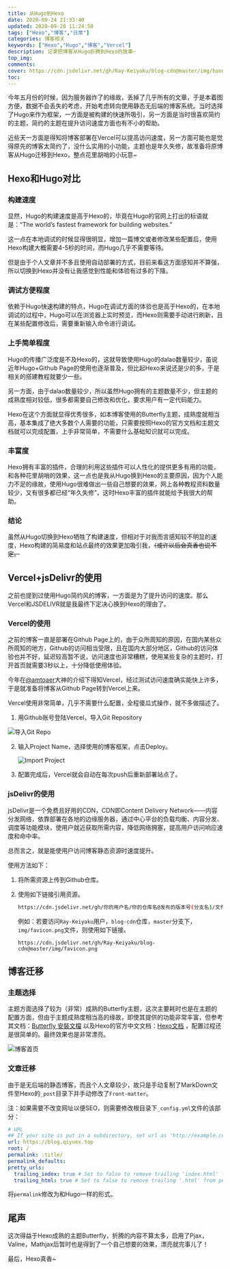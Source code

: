 ```yaml
---
title: 从Hugo到Hexo
date: 2020-09-24 21:33:40
updated: 2020-09-28 11:24:50
tags: ["Hexo","博客","日常"]
categories: 博客相关
keywords: ["Hexo","Hugo","博客","Vercel"]
description: 记录把博客从Hugo折腾到Hexo的故事~
top_img: 
comments:
cover: https://cdn.jsdelivr.net/gh/Ray-Keiyaku/blog-cdn@master/img/banner/Art-FromHugoToHexo.jpg
toc:
---
```


今年五月份的时候，因为服务器炸了的缘故，丢掉了几乎所有的文章，于是本着图方便，数据不会丢失的考虑，开始考虑转向使用静态无后端的博客系统。当时选择了Hugo来作为框架，一方面是被构建的快速所吸引，另一方面是当时很喜欢简约的主题，简约的主题在提升访问速度方面也有不小的帮助。

近些天一方面是得知将博客部署在Vercel可以提高访问速度，另一方面可能也是觉得原先的博客太简约了，没什么实用的小功能，主题也是年久失修，故准备将原博客从Hugo迁移到Hexo，整点花里胡哨的小玩意~

## Hexo和Hugo对比

### 构建速度

显然，Hugo的构建速度是高于Hexo的，毕竟在Hugo的官网上打出的标语就是：“The world’s fastest framework for building websites.”

这一点在本地调试的时候显得很明显，增加一篇博文或者修改某些配置后，使用Hexo构建大概需要4-5秒的时间，而Hugo几乎不需要等待。

但是由于个人文章并不多且使用自动部署的方式，目前来看这方面感知并不算强，所以切换到Hexo并没有让我感觉到性能和体验有过多的下降。

### 调试方便程度

依赖于Hugo快速构建的特点，Hugo在调试方面的体验也是高于Hexo的，在本地调试的过程中，Hugo可以在浏览器上实时预览，而Hexo则需要手动进行刷新，且在某些配置修改后，需要重新输入命令进行调试。

### 上手简单程度

Hugo的传播广泛度是不及Hexo的，这就导致使用Hugo的dalao数量较少，虽说近年Hugo+Github Page的使用也逐渐普及，但比起Hexo来说还是少的多，于是相关的搭建教程就要少一些。

另一方面，由于dalao数量较少，所以虽然Hugo拥有的主题数量不少，但主题的成熟度相对较低，很多都需要自己修改和优化，要求用户有一定代码能力。

Hexo在这个方面就显得优秀很多，如本博客使用的Butterfly主题，成熟度就相当高，基本集成了绝大多数个人需要的功能，只需要按照Hexo的官方文档和主题文档就可以完成配置，上手非常简单，不需要什么基础知识就可以完成。

### 丰富度

Hexo拥有丰富的插件，合理的利用这些插件可以人性化的提供更多有用的功能，和各种花里胡哨的效果，这一点也是我从Hugo换到Hexo的主要原因，因为个人能力不足的缘故，使用Hugo很难做出一些自己想要的效果，网上各种教程资料数量较少，又有很多都已经“年久失修”，这时Hexo丰富的插件就能给予我很大的帮助。

### 结论

虽然从Hugo切换到Hexo牺牲了构建速度，但相对于对我而言感知较不明显的速度，Hexo构建的简易度和站点最终的效果更加吸引我，~~（或许以后会真香也说不定。~~

## Vercel+jsDelivr的使用

之前也提到过使用Hugo简约风的博客，一方面是为了提升访问的速度。那么Vercel和JSDELIVR就是我最终下定决心换到Hexo的理由了。

### Vercel的使用

之前的博客一直是部署在Github Page上的，由于众所周知的原因，在国内某些众所周知的地方，Github的访问相当受限，且在国内大部分地区，Github的访问体验也并不好，延迟较高暂不说，访问速度也非常糟糕，使用某些复杂的主题时，打开首页就需要3秒以上，十分降低使用体验。

今年在[@amtoaer](https://allwens.work)大神的介绍下得知Vercel，经过测试访问速度确实能快上许多，于是就准备将博客从Github Page转到Vercel上来。

Vercel使用非常简单，几乎不需要什么配置，全程傻瓜式操作，就不多做描述了。

1. 用Github账号登陆Vercel，导入Git Repository

![导入Git Repo](https://i.loli.net/2020/09/28/7fNKonb6i51wOEs.png)

2. 输入Project Name，选择使用的博客框架，点击Deploy。

   ![Import Project](https://i.loli.net/2020/09/28/SBuntcYfWko2HI4.png)

3. 配置完成后，Vercel就会自动在每次push后重新部署站点了。

### jsDelivr的使用

jsDelivr是一个免费且好用的CDN，CDN即Content Delivery Network——内容分发网络，依靠部署在各地的边缘服务器，通过中心平台的负载均衡、内容分发、调度等功能模块，使用户就近获取所需内容，降低网络拥塞，提高用户访问响应速度和命中率。

总而言之，就是能使用户访问博客静态资源时速度提升。

使用方法如下：

1. 将所需资源上传到Github仓库。

2. 使用如下链接引用资源。

   ```bash
   https://cdn.jsdelivr.net/gh/你的用户名/你的仓库名@发布的版本号(分支名)/文件路径
   ```

   例如：若要访问`Ray-Keiyaku`用户，`blog-cdn`仓库，`master`分支下，`img/favicon.png`文件，则使用如下链接。

   ```
   https://cdn.jsdelivr.net/gh/Ray-Keiyaku/blog-cdn@master/img/favicon.png
   ```

## 博客迁移

### 主题选择

主题方面选择了较为（非常）成熟的Butterfly主题，这次主要耗时也是在主题的配置方面，但由于主题成熟度相当高的缘故，即使其提供的功能非常丰富，但参考其文档：[Butterfly 安裝文檔](https://demo.jerryc.me/posts/21cfbf15/) 以及Hexo的官方中文文档：[Hexo文档](https://hexo.io/zh-cn/docs/) ，配置过程还是很简单的。最终效果也是非常漂亮。

![博客首页](https://i.loli.net/2020/09/28/UPQXaGrMVEhLjtT.png)

### 文章迁移

由于是无后端的静态博客，而且个人文章较少，故只是手动复制了MarkDown文件至Hexo的`_post`目录下并手动修改了`Front-matter`。

注：如果需要不改变网址以便SEO，则需要修改根目录下`_config.yml`文件的该部分：

```yaml
# URL
## If your site is put in a subdirectory, set url as 'http://example.com/child' and root as '/child/'
url: https://blog.qiyuex.top
root: /
permalink: :title/
permalink_defaults:
pretty_urls:
  trailing_index: true # Set to false to remove trailing 'index.html' from permalinks
  trailing_html: true # Set to false to remove trailing '.html' from permalinks
```

将`permalink`修改为和Hugo一样的形式。

## 尾声

这次得益于Hexo成熟的主题Butterfly，折腾的内容不算太多，启用了Pjax，Valine，Mathjax后暂时也是得到了一个自己想要的效果，漂亮就完事儿了！

最后，Hexo真香~